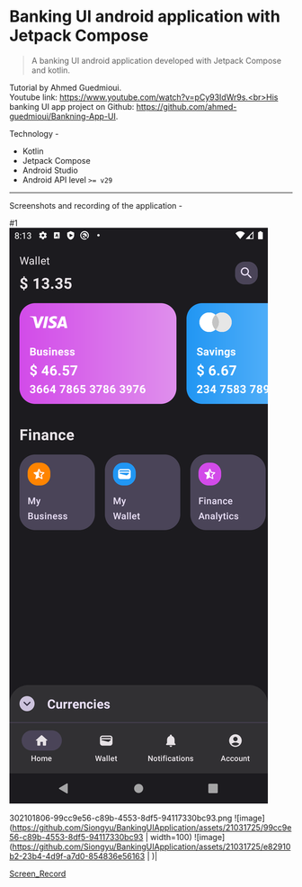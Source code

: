 # Banking UI android application with Jetpack Compose
> A banking UI android application developed with Jetpack Compose and kotlin.

Tutorial by Ahmed Guedmioui.<br>Youtube link: https://www.youtube.com/watch?v=pCy93IdWr9s.<br>His banking UI app project on Github: https://github.com/ahmed-guedmioui/Bankning-App-UI.

Technology -
- Kotlin
- Jetpack Compose
- Android Studio
- Android API level ```>= v29```

---

Screenshots and recording of the application - 

#1<br>
![](/screenshots/302101806-99cc9e56-c89b-4553-8df5-94117330bc93.png)

302101806-99cc9e56-c89b-4553-8df5-94117330bc93.png
![image](https://github.com/Siongyu/BankingUIApplication/assets/21031725/99cc9e56-c89b-4553-8df5-94117330bc93 | width=100)
![image](https://github.com/Siongyu/BankingUIApplication/assets/21031725/e82910b2-23b4-4d9f-a7d0-854836e56163 | )|

[Screen_Record](https://github.com/Siongyu/BankingUIApplication/assets/21031725/d04188de-f3c1-44cc-9266-8db29eaf9a16)
